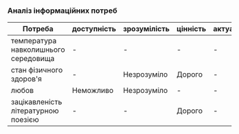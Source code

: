 ### Аналіз інформаційних потреб
| Потреба                              | доступність | зрозумілість | цінність    | актуальність |
| -----------                          | ----------- | -----------  | ----------- | -----------  |
| температура навколишнього середовища | -           | -            | -           | -            |
| стан фізичного здоров'я              | -           | Незрозуміло  | Дорого      | -            |
| любов                                | Неможливо   | Незрозуміло  | -           | -            |
| зацікавленість літературною поезією  | -           | -            | Дорого      | -            |
